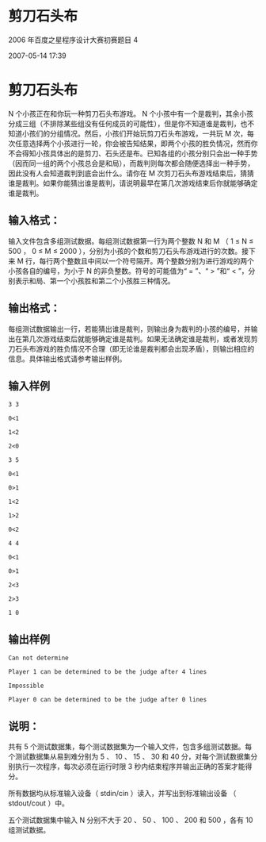 剪刀石头布
===

2006 年百度之星程序设计大赛初赛题目 4

2007-05-14 17:39

剪刀石头布
===

N 个小孩正在和你玩一种剪刀石头布游戏。 N 个小孩中有一个是裁判，其余小孩分成三组（不排除某些组没有任何成员的可能性），但是你不知道谁是裁判，也不知道小孩们的分组情况。然后，小孩们开始玩剪刀石头布游戏，一共玩 M 次，每次任意选择两个小孩进行一轮，你会被告知结果，即两个小孩的胜负情况，然而你不会得知小孩具体出的是剪刀、石头还是布。已知各组的小孩分别只会出一种手势（因而同一组的两个小孩总会是和局），而裁判则每次都会随便选择出一种手势，因此没有人会知道裁判到底会出什么。请你在 M 次剪刀石头布游戏结束后，猜猜谁是裁判。如果你能猜出谁是裁判，请说明最早在第几次游戏结束后你就能够确定谁是裁判。

输入格式：
---

输入文件包含多组测试数据。每组测试数据第一行为两个整数 N 和 M （ 1 ≤ N ≤ 500 ， 0 ≤ M ≤ 2000 ），分别为小孩的个数和剪刀石头布游戏进行的次数。接下来 M 行，每行两个整数且中间以一个符号隔开。两个整数分别为进行游戏的两个小孩各自的编号，为小于 N 的非负整数。符号的可能值为“ = ”、“ > ”和“ < ”，分别表示和局、第一个小孩胜和第二个小孩胜三种情况。

输出格式：
---

每组测试数据输出一行，若能猜出谁是裁判，则输出身为裁判的小孩的编号，并输出在第几次游戏结束后就能够确定谁是裁判。如果无法确定谁是裁判，或者发现剪刀石头布游戏的胜负情况不合理（即无论谁是裁判都会出现矛盾），则输出相应的信息。具体输出格式请参考输出样例。

输入样例
---

	3 3

	0<1

	1<2

	2<0

	3 5

	0<1

	0>1

	1<2

	1>2

	0<2

	4 4

	0<1

	0>1

	2<3

	2>3

	1 0

输出样例
---

	Can not determine

	Player 1 can be determined to be the judge after 4 lines

	Impossible

	Player 0 can be determined to be the judge after 0 lines

说明：
---

共有 5 个测试数据集，每个测试数据集为一个输入文件，包含多组测试数据。每个测试数据集从易到难分别为 5 、 10 、 15 、 30 和 40 分，对每个测试数据集分别执行一次程序，每次必须在运行时限 3 秒内结束程序并输出正确的答案才能得分。

所有数据均从标准输入设备（ stdin/cin ）读入，并写出到标准输出设备 （ stdout/cout ）中。

五个测试数据集中输入 N 分别不大于 20 、 50 、 100 、 200 和 500 ，各有 10 组测试数据。
